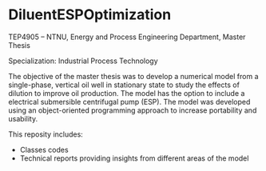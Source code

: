 # DiluentESPOptimization
TEP4905 – NTNU, Energy and Process Engineering Department, Master Thesis

Specialization: Industrial Process Technology
 
 The objective of the master thesis was to develop a numerical model from a single-phase, vertical oil well
 in stationary state to study the effects of dilution to improve oil production. The model has the option to 
 include a electrical submersible centrifugal pump (ESP). The model was developed using an object-oriented
 programming approach to increase portability and usability.
 
 This reposity includes:
 - Classes codes
 - Technical reports providing insights from different areas of the model 
